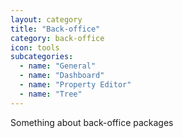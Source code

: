 ```yaml
---
layout: category
title: "Back-office"
category: back-office
icon: tools
subcategories:
  - name: "General"
  - name: "Dashboard"
  - name: "Property Editor"
  - name: "Tree"
---
```


Something about back-office packages